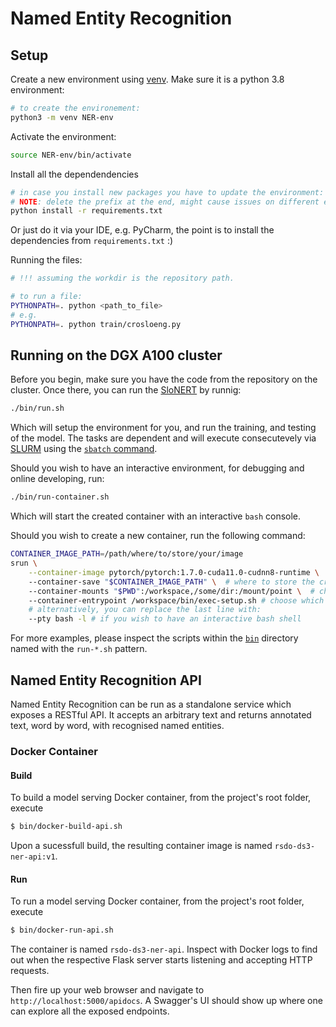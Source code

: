 # Named Entity Recognition

## Setup

Create a new environment using [venv](https://docs.python.org/3/library/venv.html).
Make sure it is a python 3.8 environment:

```bash
# to create the environement:
python3 -m venv NER-env
```

Activate the environment:

```bash
source NER-env/bin/activate
```

Install all the dependendencies

```bash
# in case you install new packages you have to update the environment:
# NOTE: delete the prefix at the end, might cause issues on different environments
python install -r requirements.txt
```

Or just do it via your IDE, e.g. PyCharm, the point is to install the dependencies from `requirements.txt` :)

Running the files:

```bash
# !!! assuming the workdir is the repository path.

# to run a file:
PYTHONPATH=. python <path_to_file>
# e.g.
PYTHONPATH=. python train/crosloeng.py
```

## Running on the DGX A100 cluster

Before you begin, make sure you have the code from the repository on the cluster.
Once there, you can run the [SloNERT](./src/train/crosloeng.py) by runnig:

```bash
./bin/run.sh
```

Which will setup the environment for you, and run the training, and testing of the model.
The tasks are dependent and will execute consecutevely via [SLURM](https://slurm.schedmd.com/) using the [`sbatch` command](https://slurm.schedmd.com/sbatch.html).

Should you wish to have an interactive environment, for debugging and online developing, run:

```bash
./bin/run-container.sh
```

Which will start the created container with an interactive `bash` console.

Should you wish to create a new container, run the following command:

```bash
CONTAINER_IMAGE_PATH=/path/where/to/store/your/image
srun \
    --container-image pytorch/pytorch:1.7.0-cuda11.0-cudnn8-runtime \  # the source docker image, we use the pytorch one, with all pytorch and CUDA requirements pre-installed
    --container-save "$CONTAINER_IMAGE_PATH" \  # where to store the created image
    --container-mounts "$PWD":/workspace,/some/dir:/mount/point \  # choose which directories to mount in the container
    --container-entrypoint /workspace/bin/exec-setup.sh # choose which script to be executed when the container is created.
    # alternatively, you can replace the last line with:
    --pty bash -l # if you wish to have an interactive bash shell
```

For more examples, please inspect the scripts within the [`bin`](./bin/) directory named with the `run-*.sh` pattern.

## Named Entity Recognition API

Named Entity Recognition can be run as a standalone service which exposes a RESTful API. It accepts an arbitrary text and returns annotated text, word by word, with recognised named entities.

### Docker Container

#### Build

To build a model serving Docker container, from the project's root folder, execute

```bash
$ bin/docker-build-api.sh
```

Upon a sucessfull build, the resulting container image is named `rsdo-ds3-ner-api:v1`.

#### Run

To run a model serving Docker container, from the project's root folder, execute

```bash
$ bin/docker-run-api.sh
```

The container is named `rsdo-ds3-ner-api`. Inspect with Docker logs to find out when the respective Flask server starts listening and accepting HTTP requests.

Then fire up your web browser and navigate to `http://localhost:5000/apidocs`. A Swagger's UI should show up where one can explore all the exposed endpoints.
